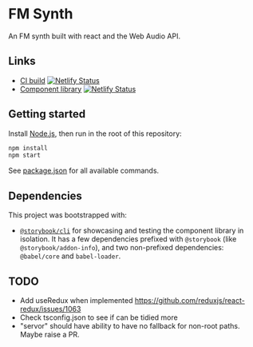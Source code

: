 # FM Synth

An FM synth built with react and the Web Audio API.

## Links

- [CI build](https://fm-synth.netlify.com/) [![Netlify Status](https://api.netlify.com/api/v1/badges/eac856ef-4db3-45df-98a0-2dff601e3d04/deploy-status)](https://app.netlify.com/sites/fm-synth/deploys)
- [Component library](https://fm-synth-storybook.netlify.com/) [![Netlify Status](https://api.netlify.com/api/v1/badges/a1d50549-fbb4-43d6-b61b-5b670325b21f/deploy-status)](https://app.netlify.com/sites/fm-synth-storybook/deploys)

## Getting started

Install [Node.js](https://nodejs.org/en/), then run in the root of this repository:

```bash
npm install
npm start
```

See [package.json](./package.json) for all available commands.

## Dependencies

This project was bootstrapped with:

- [`@storybook/cli`](https://www.npmjs.com/package/@storybook/cli) for showcasing and testing the component library in isolation. It has a few dependencies prefixed with `@storybook` (like `@storybook/addon-info`), and two non-prefixed dependencies: `@babel/core` and `babel-loader`.

## TODO

- Add useRedux when implemented https://github.com/reduxjs/react-redux/issues/1063
- Check tsconfig.json to see if can be tidied more
- "servor" should have ability to have no fallback for non-root paths. Maybe raise a PR.
